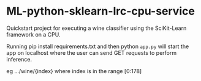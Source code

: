 # ML-python-sklearn-lrc-cpu-service

Quickstart project for executing a wine classifier using the SciKit-Learn framework on a CPU.

Running pip install requirements.txt and then python `app.py` will start the app on localhost where the user can send GET requests to perform inference.

eg .../wine/{index} where index is in the range [0:178]
